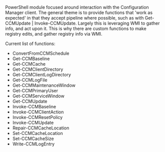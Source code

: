 PowerShell module focused around interaction with the Configuration Manager client. The general theme is to provide functions that 'work as expected' in that they accept pipeline where possible, such as with Get-CCMUpdate | Invoke-CCMUpdate. Largely this is leveraging WMI to gather info, and act upon it. This is why there are custom functions to make registry edits, and gather registry info via WMI. 

Current list of functions:
* ConvertFromCCMSchedule
* Get-CCMBaseline
* Get-CCMCache
* Get-CCMClientDirectory
* Get-CCMClientLogDirectory
* Get-CCMLogFile
* Get-CCMMaintenanceWindow
* Get-CCMPrimaryUser
* Get-CCMServiceWindow
* Get-CCMUpdate
* Invoke-CCMBaseline
* Invoke-CCMClientAction
* Invoke-CCMResetPolicy
* Invoke-CCMUpdate
* Repair-CCMCacheLocation
* Set-CCMCacheLocation
* Set-CCMCacheSize
* Write-CCMLogEntry